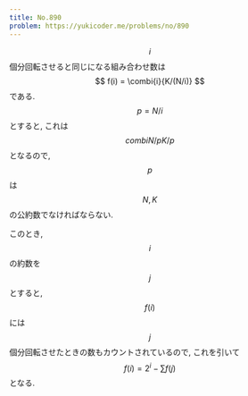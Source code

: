 ```yaml
---
title: No.890
problem: https://yukicoder.me/problems/no/890
---
```

$$ i $$ 個分回転させると同じになる組み合わせ数は $$ f(i) = \combi{i}{K/(N/i)} $$ である. $$ p = N/i $$ とすると, これは $$ combi{N/p}{K/p} $$ となるので, $$ p $$ は $$ N, K $$ の公約数でなければならない.

このとき, $$ i $$ の約数を $$ j $$ とすると, $$ f(i) $$ には $$ j $$ 個分回転させたときの数もカウントされているので, これを引いて $$ f(i) = 2^i - \sum f(j) $$ となる.
